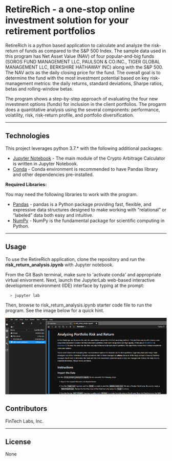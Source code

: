# RetireRich - a one-stop online investment solution for your retirement portfolios

RetireRich is a python based application to calculate and analyze the risk-return of funds as compared to the S&P 500 Index. The sample data used in this program has Net Asset Value (NAV) of four popular-and-big funds (SOROS FUND MANAGEMENT LLC, PAULSON & CO.INC., TIGER GLOBAL MANAGEMENT LLC, BERKSHIRE HATHAWAY INC) along with the S&P 500. The NAV acts as the daily closing price for the fund. The overall goal is to determine the fund with the most investment potential based on key risk-management metrics: the daily returns, standard deviations, Sharpe ratios, betas and rolling-window betas.

The program shows a step-by-step approach of evaluating the four new investment options (funds) for inclusion in the client portfolios. The progarm does a quantitative analysis using the several components: performance, volatility, risk, risk-return profile, and portfolio diversification.

---

## Technologies

This project leverages python 3.7.* with the following additional packages:
* [Jupyter Notebook](https://jupyter.org/) - The main module of the Crypto Arbitrage Calculator is written in Jupyter Notebook.
* [Conda](https://docs.conda.io/projects/conda/en/latest/) - Conda environment is recommended to have Pandas library and other dependencies pre-installed.

**Required Libraries:**

You may need the following libraries to work with the program.

- [Pandas](https://pandas.pydata.org/docs/reference/index.html) - pandas is a Python package providing fast, flexible, and expressive data structures designed to make working with “relational” or “labeled” data both easy and intuitive.
- [NumPy](https://numpy.org/doc/stable/user/absolute_beginners.html) - NumPy is the fundamental package for scientific computing in Python.

---

## Usage

To use the RetireRich application, clone the repository and run the **risk_return_analysis.ipynb** with Jupyter notebook.

From the Git Bash terminal, make sure to 'activate conda' and appropriate virtual enivorment. Next, launch the JupyterLab web-based interactive development environment (IDE) interface by typing at the prompt:

```python
  > jupyter lab
```

Then, browse to risk_return_analysis.ipynb starter code file to run the program. See the image below for a quick hint.

![Jupyter Notebook](images/app_usage.png)

## Contributors

FinTech Labs, Inc.

---

## License

None